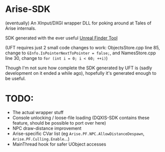 # Arise-SDK

(eventually) An XInput/DXGI wrapper DLL for poking around at Tales of Arise internals.

SDK generated with the ever useful [Unreal Finder Tool](https://github.com/CorrM/Unreal-Finder-Tool)

(UFT requires just 2 small code changes to work: ObjectsStore.cpp line 85, change to `GInfo.IsPointerNextToPointer = false;`, and NamesStore.cpp line 30, change to `for (int i = 0; i < 60; ++i)`)

Though I'm not sure how complete the SDK generated by UFT is (sadly development on it ended a while ago), hopefully it's generated enough to be useful.

# TODO:
- The actual wrapper stuff
- Console unlocking / loose-file loading (DQXIS-SDK contains these feature, should be possible to port over here)
- NPC draw-distance improvement
- Arise-specific CVar list (eg `Arise.PF.NPC.AllowDistanceDespawn`, `Arise.PF.Culling.Enable`...)
- MainThread hook for safer UObject accesses
